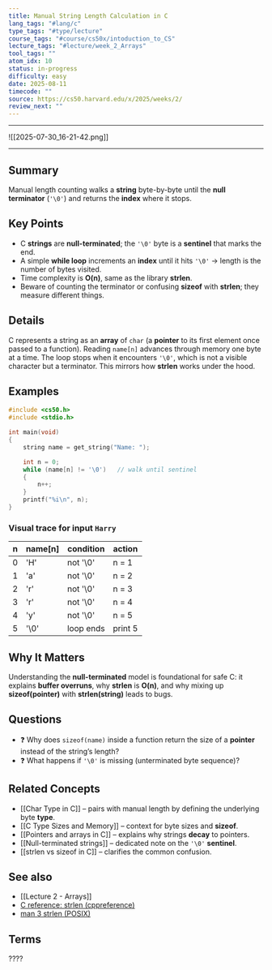```yaml
---
title: Manual String Length Calculation in C
lang_tags: "#lang/c"
type_tags: "#type/lecture"
course_tags: "#course/cs50x/intoduction_to_CS"
lecture_tags: "#lecture/week_2_Arrays"
tool_tags: ""
atom_idx: 10
status: in-progress
difficulty: easy
date: 2025-08-11
timecode: ""
source: https://cs50.harvard.edu/x/2025/weeks/2/
review_next: ""
---
```


---

![[2025-07-30_16-21-42.png]]

---

## Summary
Manual length counting walks a **string** byte-by-byte until the **null terminator** (`'\0'`) and returns the **index** where it stops.

## Key Points
- C **strings** are **null-terminated**; the `'\0'` byte is a **sentinel** that marks the end.
- A simple **while loop** increments an **index** until it hits `'\0'` → length is the number of bytes visited.
- Time complexity is **O(n)**, same as the library **strlen**.
- Beware of counting the terminator or confusing **sizeof** with **strlen**; they measure different things.

## Details
C represents a string as an **array** of `char` (a **pointer** to its first element once passed to a function). Reading `name[n]` advances through memory one byte at a time. The loop stops when it encounters `'\0'`, which is not a visible character but a terminator. This mirrors how **strlen** works under the hood.

## Examples
```c
#include <cs50.h>
#include <stdio.h>

int main(void)
{
    string name = get_string("Name: ");

    int n = 0;
    while (name[n] != '\0')   // walk until sentinel
    {
        n++;
    }
    printf("%i\n", n);
}
```

### Visual trace for input `Harry`
| n | name[n] | condition    | action |
|---|---------|--------------|--------|
| 0 | 'H'     | not '\0'    | n = 1  |
| 1 | 'a'     | not '\0'    | n = 2  |
| 2 | 'r'     | not '\0'    | n = 3  |
| 3 | 'r'     | not '\0'    | n = 4  |
| 4 | 'y'     | not '\0'    | n = 5  |
| 5 | '\0'   | loop ends    | print 5 |

## **Why It Matters**
Understanding the **null-terminated** model is foundational for safe C: it explains **buffer overruns**, why **strlen** is **O(n)**, and why mixing up **sizeof(pointer)** with **strlen(string)** leads to bugs.

## Questions
- ❓ Why does `sizeof(name)` inside a function return the size of a **pointer** instead of the string’s length?
- ❓ What happens if `'\0'` is missing (unterminated byte sequence)?

## Related Concepts
- [[Char Type in C]] – pairs with manual length by defining the underlying byte **type**.
- [[C Type Sizes and Memory]] – context for byte sizes and **sizeof**.
- [[Pointers and arrays in C]] – explains why strings **decay** to pointers.
- [[Null-terminated strings]] – dedicated note on the `'\0'` **sentinel**.
- [[strlen vs sizeof in C]] – clarifies the common confusion.

## See also
- [[Lecture 2 - Arrays]]
- [C reference: strlen (cppreference)](https://en.cppreference.com/w/c/string/byte/strlen)
- [man 3 strlen (POSIX)](https://man7.org/linux/man-pages/man3/strlen.3.html)

## Terms
????
